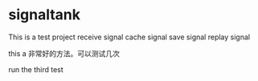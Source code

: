 # signaltank
This is a test project
receive signal cache signal save signal replay signal

this a 非常好的方法。可以测试几次


run the third test
